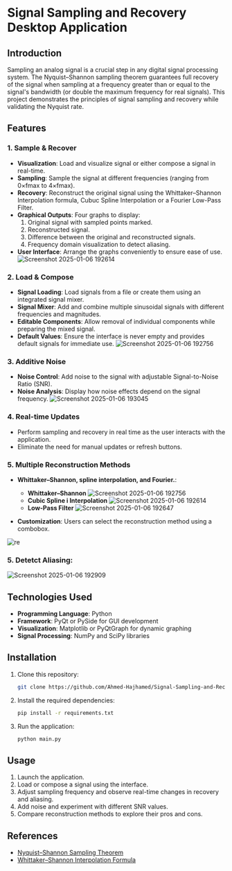 
# Signal Sampling and Recovery Desktop Application

## Introduction
Sampling an analog signal is a crucial step in any digital signal processing system. The Nyquist–Shannon sampling theorem guarantees full recovery of the signal when sampling at a frequency greater than or equal to the signal's bandwidth (or double the maximum frequency for real signals). This project demonstrates the principles of signal sampling and recovery while validating the Nyquist rate.

## Features

### 1. Sample & Recover
- **Visualization**: Load and visualize signal or either compose a signal in real-time.
- **Sampling**: Sample the signal at different frequencies (ranging from 0×fmax to 4×fmax).
- **Recovery**: Reconstruct the original signal using the Whittaker–Shannon Interpolation formula, Cubuc Spline Interpolation or a Fourier Low-Pass Filter.
- **Graphical Outputs**: Four graphs to display:
  1. Original signal with sampled points marked.
  2. Reconstructed signal.
  3. Difference between the original and reconstructed signals.
  4. Frequency domain visualization to detect aliasing.
- **User Interface**: Arrange the graphs conveniently to ensure ease of use.
![Screenshot 2025-01-06 192614](https://github.com/user-attachments/assets/3206ae0e-d280-4ed5-babf-faf39cddf3b9)

### 2. Load & Compose
- **Signal Loading**: Load signals from a file or create them using an integrated signal mixer.
- **Signal Mixer**: Add and combine multiple sinusoidal signals with different frequencies and magnitudes.
- **Editable Components**: Allow removal of individual components while preparing the mixed signal.
- **Default Values**: Ensure the interface is never empty and provides default signals for immediate use.
![Screenshot 2025-01-06 192756](https://github.com/user-attachments/assets/9e4f5416-9e4c-43fd-9356-a0fb1dc2b834)

### 3. Additive Noise
- **Noise Control**: Add noise to the signal with adjustable Signal-to-Noise Ratio (SNR).
- **Noise Analysis**: Display how noise effects depend on the signal frequency.
![Screenshot 2025-01-06 193045](https://github.com/user-attachments/assets/aac93362-83cd-4c52-b7a0-77f929582992)

### 4. Real-time Updates
- Perform sampling and recovery in real time as the user interacts with the application.
- Eliminate the need for manual updates or refresh buttons.

### 5. Multiple Reconstruction Methods
- **Whittaker–Shannon, spline interpolation, and Fourier.**:
  - **Whittaker–Shannon**
    ![Screenshot 2025-01-06 192756](https://github.com/user-attachments/assets/2bdbd2ee-6f3e-4ed0-a514-f6b79f03a6a9)
  - **Cubic Spline i Interpolation**
    ![Screenshot 2025-01-06 192614](https://github.com/user-attachments/assets/1f94132c-b473-4ec4-bf57-907c7673b12b)
  - **Low-Pass Filter**
    ![Screenshot 2025-01-06 192647](https://github.com/user-attachments/assets/446b4413-d480-47ac-a342-9386ebbcb7df)

- **Customization**: Users can select the reconstruction method using a combobox.
  
![re](https://github.com/user-attachments/assets/9c8ca41e-f1dd-4a91-8825-3f6e7747ab56)

### 5. Detetct Aliasing:
![Screenshot 2025-01-06 192909](https://github.com/user-attachments/assets/d605bf39-8cd4-4fc2-8e04-b10a2e70536d)

## Technologies Used
- **Programming Language**: Python
- **Framework**: PyQt or PySide for GUI development
- **Visualization**: Matplotlib or PyQtGraph for dynamic graphing
- **Signal Processing**: NumPy and SciPy libraries

## Installation
1. Clone this repository:
    ```bash
    git clone https://github.com/Ahmed-Hajhamed/Signal-Sampling-and-Reconstruction-Studio
    ```
2. Install the required dependencies:
   ```bash
   pip install -r requirements.txt
   ```
3. Run the application:
   ```bash
   python main.py
   ```

## Usage
1. Launch the application.
2. Load or compose a signal using the interface.
3. Adjust sampling frequency and observe real-time changes in recovery and aliasing.
4. Add noise and experiment with different SNR values.
5. Compare reconstruction methods to explore their pros and cons.

## References
- [Nyquist–Shannon Sampling Theorem](https://en.wikipedia.org/wiki/Nyquist%E2%80%93Shannon_sampling_theorem)
- [Whittaker–Shannon Interpolation Formula](https://en.wikipedia.org/wiki/Whittaker%E2%80%93Shannon_interpolation_formula)
